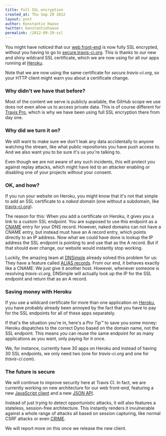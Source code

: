 ```yaml
---
title: Full SSL encryption
created_at: Thu Sep 29 2012
layout: post
author: Konstantin Haase
twitter: konstantinhaase
permalink: /2012-09-29-ssl
---
```


You might have noticed that our [web front-end](https://travis-ci.org) is now fully SSL encrypted, without you having to go to [secure.travis-ci.org](https://secure.travis-ci.org). This is thanks to our new and shiny wildcard SSL certificate, which we are now using for all our apps running at [Heroku](http://www.heroku.com/).

Note that we are now using the same certificate for *secure.travis-ci.org*, so your HTTP client might warn you about a certificate change.

### Why didn't we have that before?

Most of the content we serve is publicly available, the GitHub scope we use does not even allow us to access private data. This is of course different for [Travis Pro](http://travis-ci.com), which is why we have been using full SSL encryption there from day one.

### Why did we turn it on?

We still want to make sure we don't leak any data accidentally to anyone watching the stream, like what public repositories you have push access to. And we also want you to be sure it's us you're talking to.

Even though we are not aware of any such incidents, this will protect you against replay attacks, which might have led to an attacker enabling or disabling one of your projects without your consent.

### OK, and how?

If you run your website on Heroku, you might know that it's not that simple to add an SSL certificate to a *naked domain* (one without a subdomain, like [travis-ci.org](https://travis-ci.org)).

The reason for this: When you add a certificate on Heroku, it gives you a link to a custom SSL endpoint. You are supposed to use this endpoint as a [CNAME](http://en.wikipedia.org/wiki/CNAME) entry for your DNS record. However, naked domains can not have a CNAME entry, but instead must have an A record entry, which points directly to an IP address. Now what we could have done is lookup the IP address the SSL endpoint is pointing to and use that as the A record. But if that should ever change, our website would instantly stop working.

Luckily, the amazing team at [DNSimple](https://dnsimple.com) already solved this problem for us: They have a feature called [ALIAS records](http://blog.dnsimple.com/zone-apex-naked-domain-alias-that-works/). From our end, it behaves exactly like a CNAME: We just give it another host. However, whenever someone is resolving *travis-ci.org*, DNSimple will actually look up the IP for the SSL endpoint and return that as an A record.

### Saving money with Heroku

If you use a wildcard certificate for more than one application on [Heroku](http://heroku.com), you have probably already been annoyed by the fact that you have to pay for the SSL endpoints for all of these apps separately.

If that's the situation you're in, here's a *Pro Tip™* to save you some money: Heroku dispatches to the correct Dyno based on the domain name, not the SSL endpoint. This means you can reuse the same endpoint for as many applications as you want, only paying for it once.

We, for instance, currently have 30 apps on Heroku and instead of having 30 SSL endpoints, we only need two (one for *travis-ci.org* and one for *travis-ci.com*).

### The future is secure

We will continue to improve security here at Travis CI. In fact, we are currently working on new architecture for our web front-end, featuring a new [JavaScript client](https://github.com/travis-ci/travis-ember) and a new [JSON API](https://github.com/travis-ci/travis-api).

Instead of just trying to detect opportunistic attacks, it will also features a stateless, session-free architecture. This instantly renders it invulnerable against a whole range of attacks all based on session capturing, like normal CSRF attacks or even [CRIME](http://arstechnica.com/security/2012/09/many-ways-to-break-ssl-with-crime-attacks-experts-warn/).

We will report more on this once we release the new client.
